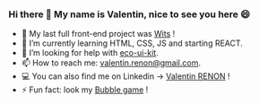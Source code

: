 ### Hi there 👋 My name is Valentin, nice to see you here 😄

- 🔭 My last full front-end project was [Wits](https://github.com/Cocolb22/wits) !
- 🌱 I’m currently learning HTML, CSS, JS and starting REACT.
- 🤔 I’m looking for help with [eco-ui-kit](https://github.com/Neron22/Eco-ui-kit).
- 📫 How to reach me: valentin.renon@gmail.com.
- :computer: You can also find me on Linkedin -> [Valentin RENON](https://www.linkedin.com/in/valentin-renon/) !
- ⚡ Fun fact: look my [Bubble game](https://github.com/Neron22/bubble) !
